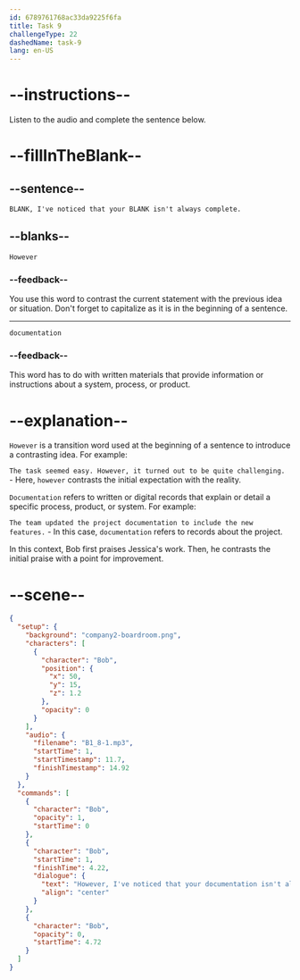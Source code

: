 ```yaml
---
id: 6789761768ac33da9225f6fa
title: Task 9
challengeType: 22
dashedName: task-9
lang: en-US
---
```


<!-- (audio) Bob: However, I've noticed that your documentation isn't always complete. -->

# --instructions--

Listen to the audio and complete the sentence below.

# --fillInTheBlank--

## --sentence--

`BLANK, I've noticed that your BLANK isn't always complete.`

## --blanks--

`However`

### --feedback--

You use this word to contrast the current statement with the previous idea or situation. Don't forget to capitalize as it is in the beginning of a sentence.

---

`documentation`

### --feedback--

This word has to do with written materials that provide information or instructions about a system, process, or product.

# --explanation--

`However` is a transition word used at the beginning of a sentence to introduce a contrasting idea. For example:

`The task seemed easy. However, it turned out to be quite challenging.` - Here, `however` contrasts the initial expectation with the reality.

`Documentation` refers to written or digital records that explain or detail a specific process, product, or system. For example:

`The team updated the project documentation to include the new features.` - In this case, `documentation` refers to records about the project.

In this context, Bob first praises Jessica's work. Then, he contrasts the initial praise with a point for improvement.

# --scene--

```json
{
  "setup": {
    "background": "company2-boardroom.png",
    "characters": [
      {
        "character": "Bob",
        "position": {
          "x": 50,
          "y": 15,
          "z": 1.2
        },
        "opacity": 0
      }
    ],
    "audio": {
      "filename": "B1_8-1.mp3",
      "startTime": 1,
      "startTimestamp": 11.7,
      "finishTimestamp": 14.92
    }
  },
  "commands": [
    {
      "character": "Bob",
      "opacity": 1,
      "startTime": 0
    },
    {
      "character": "Bob",
      "startTime": 1,
      "finishTime": 4.22,
      "dialogue": {
        "text": "However, I've noticed that your documentation isn't always complete.",
        "align": "center"
      }
    },
    {
      "character": "Bob",
      "opacity": 0,
      "startTime": 4.72
    }
  ]
}
```
